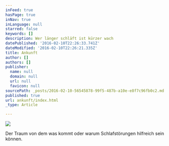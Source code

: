 ```yaml
---
inFeed: true
hasPage: true
inNav: true
inLanguage: null
starred: false
keywords: []
description: Wer länger schläft ist kürzer wach
datePublished: '2016-02-10T22:26:33.741Z'
dateModified: '2016-02-10T22:26:21.335Z'
title: Ankunft
author: []
authors: []
publisher:
  name: null
  domain: null
  url: null
  favicon: null
sourcePath: _posts/2016-02-10-56545878-99f5-487b-a10e-e8f7c96fb0c2.md
published: true
url: ankunft/index.html
_type: Article

---
```

![](https://the-grid-user-content.s3-us-west-2.amazonaws.com/86c057d7-2131-462f-be1e-607eabe2bbc8.jpg)

Der Traum von dem was kommt oder warum Schlafstörungen hilfreich sein können.